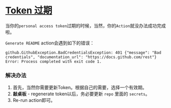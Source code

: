 # [Token 过期](https://github.com/gnimg/gitblog/issues/14)

当你的`personal access token`过期的时候，当然，你的`Action`就没办法成功完成啦。

`Generate README` action会遇到如下的错误：
```
github.GithubException.BadCredentialsException: 401 {"message": "Bad credentials", "documentation_url": "https://docs.github.com/rest"}
Error: Process completed with exit code 1.
```

### 解决办法

1. 首先，当然你需要更新Token。根据自己的需要，选择一个有效期。
2. **敲桌板** - regenerate token以后，务必要更新 `repo` 里面的 `secrets`。
3. Re-run action即可。

